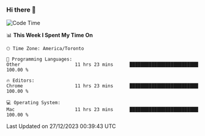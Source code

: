 ### Hi there 👋


<!--START_SECTION:waka-->
![Code Time](http://img.shields.io/badge/Code%20Time-1%2C512%20hrs%2029%20mins-blue)

📊 **This Week I Spent My Time On** 

```text
🕑︎ Time Zone: America/Toronto

💬 Programming Languages: 
Other                    11 hrs 23 mins      █████████████████████████   100.00 % 

🔥 Editors: 
Chrome                   11 hrs 23 mins      █████████████████████████   100.00 % 

💻 Operating System: 
Mac                      11 hrs 23 mins      █████████████████████████   100.00 % 
```


 Last Updated on 27/12/2023 00:39:43 UTC
<!--END_SECTION:waka-->

<!--
**SillyPasty/SillyPasty** is a ✨ _special_ ✨ repository because its `README.md` (this file) appears on your GitHub profile.

Here are some ideas to get you started:

- 🔭 I’m currently working on ...
- 🌱 I’m currently learning ...
- 👯 I’m looking to collaborate on ...
- 🤔 I’m looking for help with ...
- 💬 Ask me about ...
- 📫 How to reach me: ...
- 😄 Pronouns: ...
- ⚡ Fun fact: ...
-->


